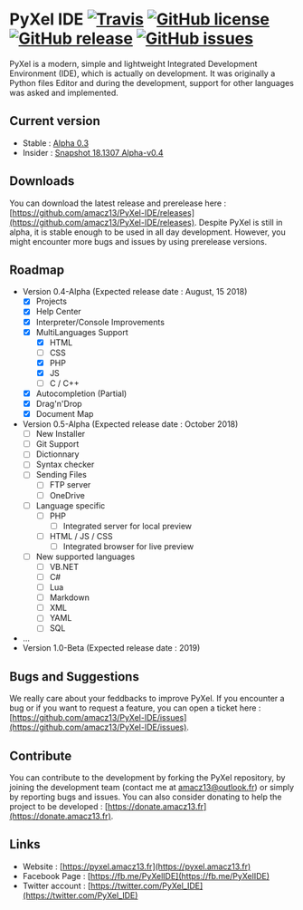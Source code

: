 # PyXel IDE [![Travis](https://img.shields.io/travis/amacz13/PyXel-IDE.svg?style=flat-square)](https://travis-ci.org/amacz13/PyXel-IDE) [![GitHub license](https://img.shields.io/github/license/amacz13/PyXel-IDE.svg?style=flat-square)](https://github.com/amacz13/PyXel-IDE/blob/master/LICENSE) [![GitHub release](https://img.shields.io/github/release/amacz13/PyXel-IDE.svg?style=flat-square)](https://github.com/amacz13/PyXel-IDE/releases) [![GitHub issues](https://img.shields.io/github/issues/amacz13/PyXel-IDE.svg?style=flat-square)](https://github.com/amacz13/PyXel-IDE/issues)

PyXel is a modern, simple and lightweight Integrated Development Environment (IDE), which is actually on development. It was originally a Python files Editor and during the development, support for other languages was asked and implemented.


Current version
-
- Stable : [Alpha 0.3](https://github.com/amacz13/PyXel-IDE/releases/tag/v0.3-Alpha)
- Insider : [Snapshot 18.1307 Alpha-v0.4](https://github.com/amacz13/PyXel-IDE/releases/tag/v0.4-Alpha-SNAPSHOT-18.1307)

Downloads
-
You can download the latest release and prerelease here : [https://github.com/amacz13/PyXel-IDE/releases](https://github.com/amacz13/PyXel-IDE/releases).
Despite PyXel is still in alpha, it is stable enough to be used in all day development. However, you might encounter more bugs and issues by using prerelease versions.

Roadmap
-
- Version 0.4-Alpha (Expected release date : August, 15 2018)
  - [X] Projects
  - [X] Help Center
  - [X] Interpreter/Console Improvements
  - [X] MultiLanguages Support
    - [x] HTML
    - [ ] CSS  
    - [X] PHP
    - [X] JS
    - [ ] C / C++      
  - [X] Autocompletion (Partial)
  - [X] Drag'n'Drop
  - [X] Document Map
- Version 0.5-Alpha (Expected release date : October 2018)
  - [ ] New Installer
  - [ ] Git Support
  - [ ] Dictionnary
  - [ ] Syntax checker
  - [ ] Sending Files
    - [ ] FTP server
    - [ ] OneDrive
  - [ ] Language specific
    - [ ] PHP
      - [ ] Integrated server for local preview
    - [ ] HTML / JS / CSS
      - [ ] Integrated browser for live preview
  - [ ] New supported languages
    - [ ] VB.NET
    - [ ] C#
    - [ ] Lua
    - [ ] Markdown
    - [ ] XML
    - [ ] YAML
    - [ ] SQL
- ...
- Version 1.0-Beta (Expected release date : 2019)

Bugs and Suggestions
-
We really care about your feddbacks to improve PyXel. If you encounter a bug or if you want to request a feature, you can open a ticket here : [https://github.com/amacz13/PyXel-IDE/issues](https://github.com/amacz13/PyXel-IDE/issues).

Contribute
-
You can contribute to the development by forking the PyXel repository, by joining the development team (contact me at amacz13@outlook.fr) or simply by reporting bugs and issues. You can also consider donating to help the project to be developed : [https://donate.amacz13.fr](https://donate.amacz13.fr).

Links
-
- Website : [https://pyxel.amacz13.fr](https://pyxel.amacz13.fr)
- Facebook Page : [https://fb.me/PyXelIDE](https://fb.me/PyXelIDE)
- Twitter account : [https://twitter.com/PyXel_IDE](https://twitter.com/PyXel_IDE)
